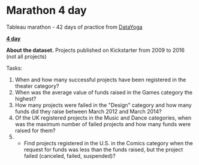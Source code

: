 # Marathon 4 day

Tableau marathon - 42 days of practice from [DataYoga](https://tableau.pro/bookofmarathon42)

[**4 day**](https://tableau.pro/m04)

**About the dataset.**
Projects published on Kickstarter from 2009 to 2016 (not all projects)

Tasks:
1. When and how many successful projects have been registered in the theater category?
2. When was the average value of funds raised in the Games category the highest?
3. How many projects were failed in the "Design" category and how many funds did they raise between March 2012 and March 2014?
4. Of the UK registered projects in the Music and Dance categories, when was the maximum number of failed projects and how many funds were raised for them?
5. * Find projects registered in the U.S. in the Comics category when the request for funds was less than the funds raised, but the project failed (canceled, failed, suspended)?